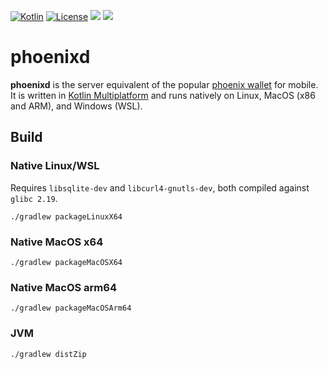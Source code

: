 [![Kotlin](https://img.shields.io/badge/Kotlin-1.9.21-blue.svg?style=flat&logo=kotlin)](http://kotlinlang.org)
[![License](https://img.shields.io/badge/license-Apache%202.0-blue.svg)](LICENSE)
[![](https://img.shields.io/badge/www-Homepage-green.svg)](https://phoenix.acinq.co/server)
[![](https://img.shields.io/badge/www-API_doc-red.svg)](https://phoenix.acinq.co/server/api)

# phoenixd

**phoenixd** is the server equivalent of the popular [phoenix wallet](https://github.com/ACINQ/phoenix) for mobile.
It is written in [Kotlin Multiplatform](https://kotlinlang.org/docs/multiplatform.html) and runs natively on Linux, MacOS (x86 and ARM), and Windows (WSL).

## Build

### Native Linux/WSL

Requires `libsqlite-dev` and `libcurl4-gnutls-dev`, both compiled against `glibc 2.19`.

```shell
./gradlew packageLinuxX64
```

### Native MacOS x64
```shell
./gradlew packageMacOSX64
```

### Native MacOS arm64
```shell
./gradlew packageMacOSArm64
```

### JVM
```shell
./gradlew distZip
```
